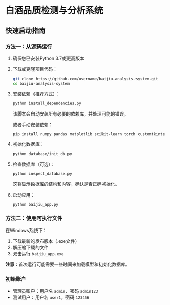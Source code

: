 # 白酒品质检测与分析系统

## 快速启动指南

### 方法一：从源码运行

1. 确保您已安装Python 3.7或更高版本

2. 下载或克隆项目代码：
   ```bash
   git clone https://github.com/username/baijiu-analysis-system.git
   cd baijiu-analysis-system
   ```

3. 安装依赖（推荐方式）：
   ```bash
   python install_dependencies.py
   ```
   该脚本会自动安装所有必要的依赖库，并处理可能的错误。

   或者手动安装依赖：
   ```bash
   pip install numpy pandas matplotlib scikit-learn torch customtkinter joblib openpyxl xlrd pillow
   ```

4. 初始化数据库：
   ```bash
   python database/init_db.py
   ```

5. 检查数据库（可选）：
   ```bash
   python inspect_database.py
   ```
   这将显示数据库的结构和内容，确认是否正确初始化。

6. 启动应用：
   ```bash
   python baijiu_app.py
   ```

### 方法二：使用可执行文件

在Windows系统下：
1. 下载最新的发布版本（.exe文件）
2. 解压缩下载的文件
3. 双击运行 `baijiu_app.exe`

**注意**：首次运行可能需要一些时间来加载模型和初始化数据库。

### 初始账户

- 管理员账户：用户名 `admin`，密码 `admin123`
- 测试用户：用户名 `user1`，密码 `123456` 